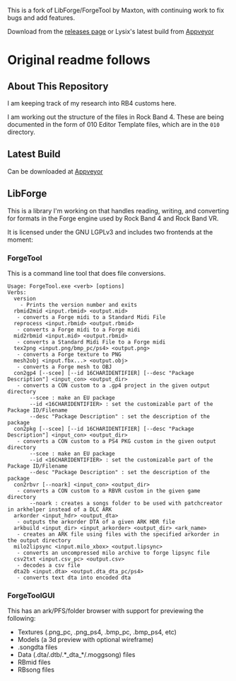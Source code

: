 This is a fork of LibForge/ForgeTool by Maxton, with continuing work to fix bugs and add features.

Download from the [releases page](https://github.com/mtolly/LibForge/releases) or Lysix's latest build from [Appveyor](https://ci.appveyor.com/project/LlysiX/libforge/build/artifacts)

# Original readme follows

## About This Repository

I am keeping track of my research into RB4 customs here.

I am working out the structure of the files in Rock Band 4. These are being documented in the form of 010 Editor Template files, which are in the `010` directory.

## Latest Build

Can be downloaded at [Appveyor](https://ci.appveyor.com/project/maxton/libforge/branch/master/artifacts)

## LibForge

This is a library I'm working on that handles reading, writing, and converting for formats in the Forge engine used by Rock Band 4 and Rock Band VR.

It is licensed under the GNU LGPLv3 and includes two frontends at the moment:

### ForgeTool

This is a command line tool that does file conversions.

```
Usage: ForgeTool.exe <verb> [options]
Verbs:
  version
    - Prints the version number and exits
  rbmid2mid <input.rbmid> <output.mid>
   - converts a Forge midi to a Standard Midi File
  reprocess <input.rbmid> <output.rbmid>
   - converts a Forge midi to a Forge midi
  mid2rbmid <input.mid> <output.rbmid>
   - converts a Standard Midi File to a Forge midi
  tex2png <input.png/bmp_pc/ps4> <output.png>
   - converts a Forge texture to PNG
  mesh2obj <input.fbx...> <output.obj>
   - converts a Forge mesh to OBJ
  con2gp4 [--scee] [--id 16CHARIDENTIFIER] [--desc "Package Description"] <input_con> <output_dir>
   - converts a CON custom to a .gp4 project in the given output directory
       --scee : make an EU package
       --id <16CHARIDENTIFIER> : set the customizable part of the Package ID/Filename
       --desc "Package Description" : set the description of the package
  con2pkg [--scee] [--id 16CHARIDENTIFIER] [--desc "Package Description"] <input_con> <output_dir>
   - converts a CON custom to a PS4 PKG custom in the given output directory
       --scee : make an EU package
       --id <16CHARIDENTIFIER> : set the customizable part of the Package ID/Filename
       --desc "Package Description" : set the description of the package
  con2rbvr [--noark] <input_con> <output_dir>
   - converts a CON custom to a RBVR custom in the given game directory
       --noark : creates a songs folder to be used with patchcreator in arkhelper instead of a DLC ARK
  arkorder <input_hdr> <output_dta>
   - outputs the arkorder DTA of a given ARK HDR file
  arkbuild <input_dir> <input_arkorder> <output_dir> <ark_name>
   - creates an ARK file using files with the specified arkorder in the output directory
  milo2lipsync <input.milo_xbox> <output.lipsync>
   - converts an uncompressed milo archive to forge lipsync file
  csv2txt <input.csv_pc> <output.csv>
   - decodes a csv file
  dta2b <input.dta> <output.dta_dta_pc/ps4>
   - converts text dta into encoded dta
```

### ForgeToolGUI

This has an ark/PFS/folder browser with support for previewing the following:
  - Textures (.png_pc, .png_ps4, .bmp_pc, .bmp_ps4, etc)
  - Models (a 3d preview with optional wireframe)
  - .songdta files
  - Data (.dta/.dtb/.\*\_dta\_\*/.moggsong) files
  - RBmid files
  - RBsong files
